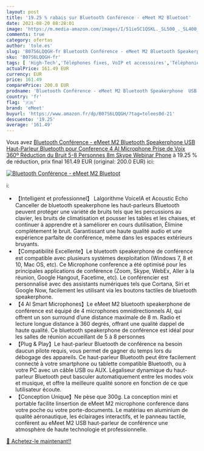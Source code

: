 ```yaml
---
layout: post
title: '19.25 % rabais sur Bluetooth Conférence - eMeet M2 Bluetoot'
date: 2021-08-20 08:28:01
image: 'https://m.media-amazon.com/images/I/51ie5C1QSKL._SL500_._SL400_.jpg'
comments: true
category: ofertas
author: 'tole.es'
slug: 'B07S6LQQGH-fr Bluetooth Conférence - eMeet M2 Bluetooth Speakerphone USB...'
sku: 'B07S6LQQGH-fr'
tags: [ 'High-Tech','Téléphones fixes, VoIP et accessoires','Téléphonie sur Internet - VoIP','emeet', ]
actualPrice: 161.49 EUR
currency: EUR
price: 161.49
comparePrice: 200.0 EUR
prodname: 'Bluetooth Conférence - eMeet M2 Bluetooth Speakerphone  USB Haut-Parleur Bluetooth pour Conference  4 AI Microphone  Prise de Voix 360º  Réduction du Bruit  5-8 Personnes  8m  Skype  Webinar  Phone'
country: 'fr'
flag: '🇫🇷'
brand: 'eMeet'
buyurl: 'https://www.amazon.fr/dp/B07S6LQQGH/?tag=tolees0d-21'
descuento: '19.25'
average: '161.49'
---
```


Vous avez [Bluetooth Conférence - eMeet M2 Bluetooth Speakerphone  USB Haut-Parleur Bluetooth pour Conference  4 AI Microphone  Prise de Voix 360º  Réduction du Bruit  5-8 Personnes  8m  Skype  Webinar  Phone](https://www.amazon.fr/dp/B07S6LQQGH/?tag=tolees0d-21)  à  19.25 % de réduction, prix final  161.49 EUR (original: 200.0 EUR) ici:

[![Bluetooth Conférence - eMeet M2 Bluetoot](https://m.media-amazon.com/images/I/51ie5C1QSKL._SL500_._SL400_.jpg)](https://www.amazon.fr/dp/B07S6LQQGH/?tag=tolees0d-21)

ℹ️:

- 【Intelligent et professionnel】 Lalgorithme VoiceIA et Acoustic Echo Canceller de bluetooth speakerphone les haut-parleurs Bluetooth peuvent protéger une variété de bruits tels que les percussions au clavier, les bruits de climatisation et pousser les tables et les chaises, et continuer à apprendre et à saméliorer en cours dutilisation, Élimine complètement le bruit. Garantissant une haute qualité audio et une expérience parfaite de conférence, même dans les espaces extérieurs bruyants.
- 【Compatibilité Excellente】Le bluetooth speakerphone de conférence est compatible avec plusieurs systèmes dexploitation (Windows 7, 8 et 10, Mac OS, etc). Ce Microphone conference a été optimisé pour les principales applications de conférence (Zoom, Skype, WebEx, Aller à la réunion, Google Hangout, Facetime, etc). Le conférencier est personnalisé avec des assistants numériques tels que Cortana, Siri et Google Now, facilement les utilisant via les boutons tactiles de bluetooth speakerphone.
- 【4 AI Smart Microphones】Le eMeet M2 bluetooth speakerphone de conférence est équipé de 4 microphones omnidirectionnels AI, qui offrent un son surround d’une distance maximale de 8 m. Radio et lecture longue distance à 360 degrés, offrant une qualité dappel de haute qualité. Ce bluetooth speakerphone de conférence est idéal pour les salles de réunion accueillant de 5 à 8 personnes
- 【Plug & Play】Le haut-parleur Bluetooth de conférence na besoin daucun pilote requis, vous permet de gagner du temps lors du débogage des appareils. Ce haut-parleur Bluetooth peut être facilement connecté à votre smartphone ou tablette compatible Bluetooth, ou à votre PC avec un câble USB ou AUX. Légaliseur dynamique du haut-parleur Bluetooth peut basculer automatiquement entre les modes voix et musique, et offre la meilleure qualité sonore en fonction de ce que lutilisateur écoute.
- 【Conception Unique】Ne pèse que 300g. La conception mini et portable facilite linsertion de eMeet M2 microphone conference dans votre poche ou votre porte-documents. Le matériau en aluminium de qualité aéronautique, les éclairages interactifs, et le panneau tactile, confèrent au eMeet M2 USB haut-parleur de conférence une atmosphère de haute technologie et professionnelle.

[🛒 Achetez-le maintenant!!](https://www.amazon.fr/dp/B07S6LQQGH/?tag=tolees0d-21)
